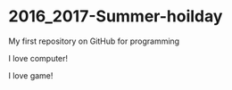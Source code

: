 # 2016_2017-Summer-hoilday
My first repository on GitHub for programming 

I love computer!

I love game!